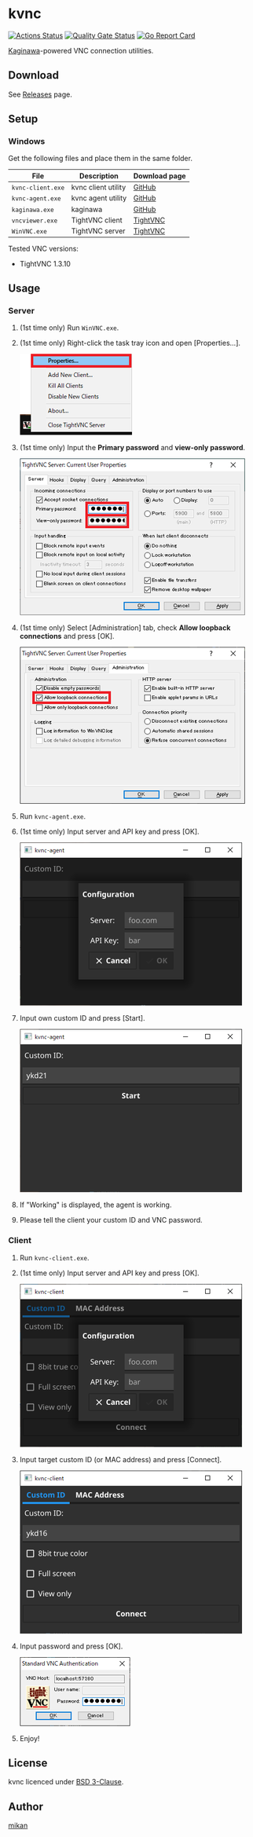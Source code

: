 kvnc
====

[![Actions Status](https://github.com/kaginawa/kvnc/workflows/Go/badge.svg)](https://github.com/kaginawa/kvnc/actions)
[![Quality Gate Status](https://sonarcloud.io/api/project_badges/measure?project=kaginawa_kvnc&metric=alert_status)](https://sonarcloud.io/dashboard?id=kaginawa_kvnc)
[![Go Report Card](https://goreportcard.com/badge/github.com/kaginawa/kvnc)](https://goreportcard.com/report/github.com/kaginawa/kvnc)

[Kaginawa](https://github.com/kaginawa/kaginawa)-powered VNC connection utilities.

## Download

See [Releases](https://github.com/kaginawa/kvnc/releases) page.

## Setup

### Windows

Get the following files and place them in the same folder.

| File | Description | Download page |
| --- | --- | --- |
| `kvnc-client.exe` | kvnc client utility | [GitHub](https://github.com/kaginawa/kvnc/releases) |
| `kvnc-agent.exe`  | kvnc agent utility | [GitHub](https://github.com/kaginawa/kvnc/releases) |
| `kaginawa.exe`    | kaginawa | [GitHub](https://kaginawa.github.io/) |
| `vncviewer.exe`   | TightVNC client | [TightVNC](https://www.tightvnc.com/download-old.php) |
| `WinVNC.exe`      | TightVNC server | [TightVNC](https://www.tightvnc.com/download-old.php) |

Tested VNC versions:

- TightVNC 1.3.10

## Usage

### Server

1. (1st time only) Run `WinVNC.exe`.
2. (1st time only) Right-click the task tray icon and open [Properties...].

    ![winvnc tray](docs/winvnc-tray.png)

3. (1st time only) Input the **Primary password** and **view-only password**.

    ![winvnc password](docs/winvnc-password.png)
    
4. (1st time only) Select [Administration] tab, check **Allow loopback connections** and press [OK].

    ![winvnc loopback](docs/winvnc-loopback.png)
    
1. Run `kvnc-agent.exe`.
2. (1st time only) Input server and API key and press [OK].
   
    ![kvnc-agent init](docs/kvnc-agent-init.png)

3. Input own custom ID and press [Start].

    ![kvnc-agent](docs/kvnc-agent.png)

4. If "Working" is displayed, the agent is working.
5. Please tell the client your custom ID and VNC password.

### Client

1. Run `kvnc-client.exe`.
2. (1st time only) Input server and API key and press [OK].

    ![kvnc-client init](docs/kvnc-client-init.png)

3. Input target custom ID (or MAC address) and press [Connect].

    ![kvnc-client connect](docs/kvnc-client.png)

4. Input password and press [OK].

    ![vnc viewer login](docs/viewer-password.png)

5. Enjoy!

## License

kvnc licenced under [BSD 3-Clause](LICENSE).

## Author

[mikan](https://github.com/mikan)
